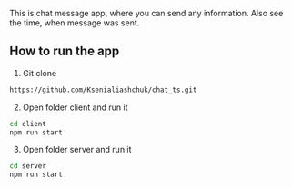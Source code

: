 This is chat message app, where you can send any information. Also see the time, when message was sent. 

## How to run the app

1. Git clone

```bash
https://github.com/Ksenialiashchuk/chat_ts.git
```
2. Open folder client and run it
```bash
cd client
npm run start
```
3. Open folder server and run it
```bash
cd server
npm run start
```